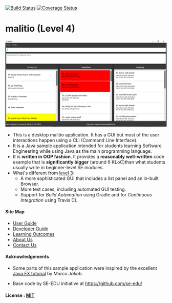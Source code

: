[![Build Status](https://travis-ci.org/se-edu/malitio-level4.svg?branch=master)](https://travis-ci.org/se-edu/malitio-level4)
[![Coverage Status](https://coveralls.io/repos/github/se-edu/malitio-level4/badge.svg?branch=master)](https://coveralls.io/github/se-edu/malitio-level4?branch=master)

# malitio (Level 4)

<img src="docs/images/Ui.png" width="600"><br>

* This is a desktop malitio application. It has a GUI but most of the user interactions happen using 
  a CLI (Command Line Interface).
* It is a Java sample application intended for students learning Software Engineering while using Java as 
  the main programming language. 
* It is **written in OOP fashion**. It provides a **reasonably well-written** code example that is 
  **significantly bigger** (around 6 KLoC)than what students usually write in beginner-level SE modules. 
* What's different from [level 3](https://github.com/se-edu/malitio-level3):
    * A more sophisticated GUI that includes a list panel and an in-built Browser.
    * More test cases, including automated GUI testing.
    * Support for *Build Automation* using Gradle and for *Continuous Integration* using Travis CI.

  
#### Site Map
* [User Guide](docs/UserGuide.md) 
* [Developer Guide](docs/DeveloperGuide.md) 
* [Learning Outcomes](docs/LearningOutcomes.md) 
* [About Us](docs/AboutUs.md)
* [Contact Us](docs/ContactUs.md)


#### Acknowledgements

* Some parts of this sample application were inspired by the excellent 
  [Java FX tutorial](http://code.makery.ch/library/javafx-8-tutorial/) by *Marco Jakob*.
  
* Base code by SE-EDU initiative at https://github.com/se-edu/


#### License : [MIT](LICENSE)

